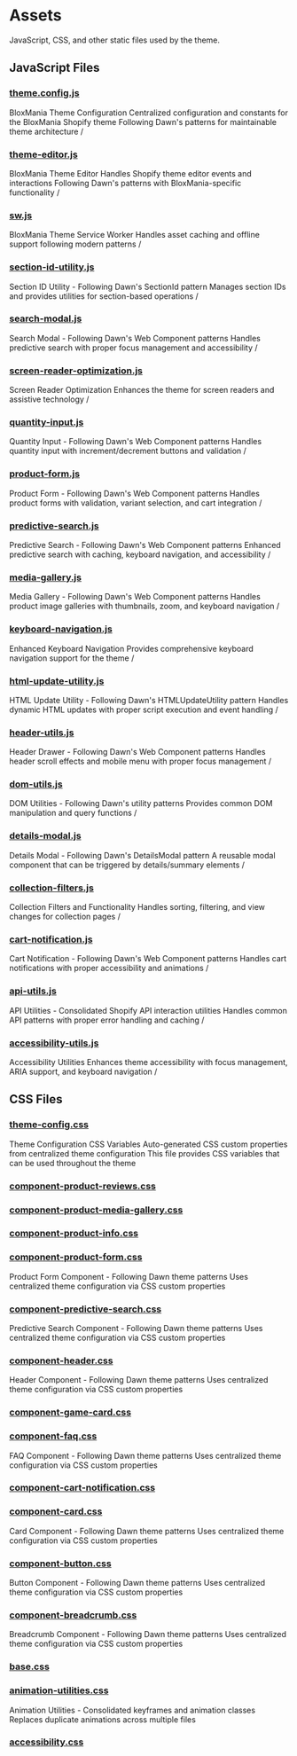 # Assets

JavaScript, CSS, and other static files used by the theme.

## JavaScript Files


### [theme.config.js](theme.config.js.md)
BloxMania Theme Configuration Centralized configuration and constants for the BloxMania Shopify theme Following Dawn's patterns for maintainable theme architecture /

### [theme-editor.js](theme-editor.js.md)
BloxMania Theme Editor Handles Shopify theme editor events and interactions Following Dawn's patterns with BloxMania-specific functionality /

### [sw.js](sw.js.md)
BloxMania Theme Service Worker Handles asset caching and offline support following modern patterns /

### [section-id-utility.js](section-id-utility.js.md)
Section ID Utility - Following Dawn's SectionId pattern Manages section IDs and provides utilities for section-based operations /

### [search-modal.js](search-modal.js.md)
Search Modal - Following Dawn's Web Component patterns Handles predictive search with proper focus management and accessibility /

### [screen-reader-optimization.js](screen-reader-optimization.js.md)
Screen Reader Optimization Enhances the theme for screen readers and assistive technology /

### [quantity-input.js](quantity-input.js.md)
Quantity Input - Following Dawn's Web Component patterns Handles quantity input with increment/decrement buttons and validation /

### [product-form.js](product-form.js.md)
Product Form - Following Dawn's Web Component patterns Handles product forms with validation, variant selection, and cart integration /

### [predictive-search.js](predictive-search.js.md)
Predictive Search - Following Dawn's Web Component patterns Enhanced predictive search with caching, keyboard navigation, and accessibility /

### [media-gallery.js](media-gallery.js.md)
Media Gallery - Following Dawn's Web Component patterns Handles product image galleries with thumbnails, zoom, and keyboard navigation /

### [keyboard-navigation.js](keyboard-navigation.js.md)
Enhanced Keyboard Navigation Provides comprehensive keyboard navigation support for the theme /

### [html-update-utility.js](html-update-utility.js.md)
HTML Update Utility - Following Dawn's HTMLUpdateUtility pattern Handles dynamic HTML updates with proper script execution and event handling /

### [header-utils.js](header-utils.js.md)
Header Drawer - Following Dawn's Web Component patterns Handles header scroll effects and mobile menu with proper focus management /

### [dom-utils.js](dom-utils.js.md)
DOM Utilities - Following Dawn's utility patterns Provides common DOM manipulation and query functions /

### [details-modal.js](details-modal.js.md)
Details Modal - Following Dawn's DetailsModal pattern A reusable modal component that can be triggered by details/summary elements /

### [collection-filters.js](collection-filters.js.md)
Collection Filters and Functionality Handles sorting, filtering, and view changes for collection pages /

### [cart-notification.js](cart-notification.js.md)
Cart Notification - Following Dawn's Web Component patterns Handles cart notifications with proper accessibility and animations /

### [api-utils.js](api-utils.js.md)
API Utilities - Consolidated Shopify API interaction utilities Handles common API patterns with proper error handling and caching /

### [accessibility-utils.js](accessibility-utils.js.md)
Accessibility Utilities Enhances theme accessibility with focus management, ARIA support, and keyboard navigation /


## CSS Files


### [theme-config.css](theme-config.css.md)
Theme Configuration CSS Variables
  Auto-generated CSS custom properties from centralized theme configuration
  This file provides CSS variables that can be used throughout the theme

### [component-product-reviews.css](component-product-reviews.css.md)


### [component-product-media-gallery.css](component-product-media-gallery.css.md)


### [component-product-info.css](component-product-info.css.md)


### [component-product-form.css](component-product-form.css.md)
Product Form Component - Following Dawn theme patterns
  Uses centralized theme configuration via CSS custom properties

### [component-predictive-search.css](component-predictive-search.css.md)
Predictive Search Component - Following Dawn theme patterns
  Uses centralized theme configuration via CSS custom properties

### [component-header.css](component-header.css.md)
Header Component - Following Dawn theme patterns
  Uses centralized theme configuration via CSS custom properties

### [component-game-card.css](component-game-card.css.md)


### [component-faq.css](component-faq.css.md)
FAQ Component - Following Dawn theme patterns
  Uses centralized theme configuration via CSS custom properties

### [component-cart-notification.css](component-cart-notification.css.md)


### [component-card.css](component-card.css.md)
Card Component - Following Dawn theme patterns
  Uses centralized theme configuration via CSS custom properties

### [component-button.css](component-button.css.md)
Button Component - Following Dawn theme patterns
  Uses centralized theme configuration via CSS custom properties

### [component-breadcrumb.css](component-breadcrumb.css.md)
Breadcrumb Component - Following Dawn theme patterns
  Uses centralized theme configuration via CSS custom properties

### [base.css](base.css.md)


### [animation-utilities.css](animation-utilities.css.md)
Animation Utilities - Consolidated keyframes and animation classes
  Replaces duplicate animations across multiple files

### [accessibility.css](accessibility.css.md)



